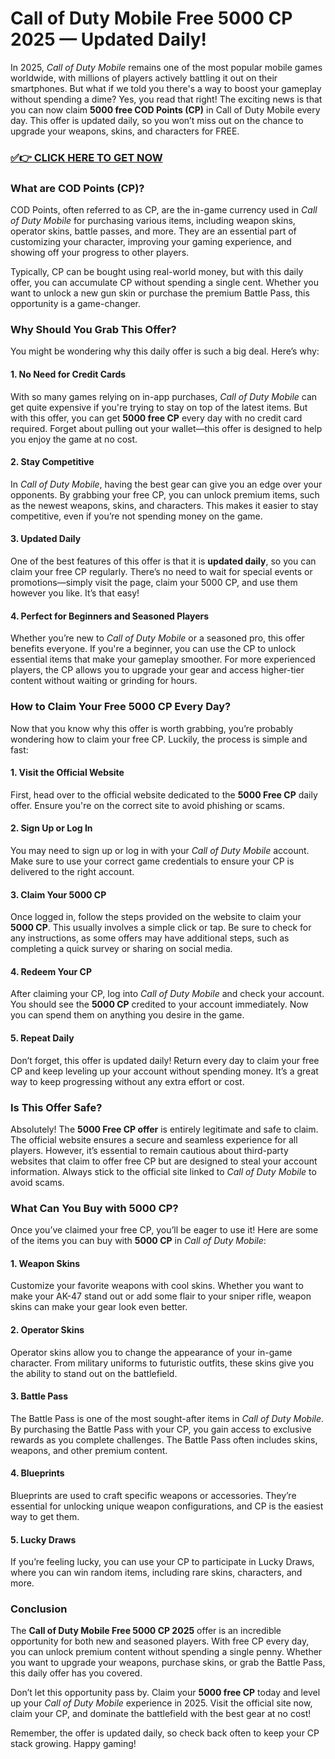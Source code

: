 # Call of Duty Mobile Free 5000 CP 2025 — Updated Daily!

In 2025, *Call of Duty Mobile* remains one of the most popular mobile games worldwide, with millions of players actively battling it out on their smartphones. But what if we told you there's a way to boost your gameplay without spending a dime? Yes, you read that right! The exciting news is that you can now claim **5000 free COD Points (CP)** in Call of Duty Mobile every day. This offer is updated daily, so you won’t miss out on the chance to upgrade your weapons, skins, and characters for FREE.

### [✅👉 CLICK HERE TO GET NOW](https://freerewards.xyz/call/of/duty/)

### What are COD Points (CP)?

COD Points, often referred to as CP, are the in-game currency used in *Call of Duty Mobile* for purchasing various items, including weapon skins, operator skins, battle passes, and more. They are an essential part of customizing your character, improving your gaming experience, and showing off your progress to other players.

Typically, CP can be bought using real-world money, but with this daily offer, you can accumulate CP without spending a single cent. Whether you want to unlock a new gun skin or purchase the premium Battle Pass, this opportunity is a game-changer.

### Why Should You Grab This Offer?

You might be wondering why this daily offer is such a big deal. Here’s why:

#### 1. **No Need for Credit Cards**
With so many games relying on in-app purchases, *Call of Duty Mobile* can get quite expensive if you're trying to stay on top of the latest items. But with this offer, you can get **5000 free CP** every day with no credit card required. Forget about pulling out your wallet—this offer is designed to help you enjoy the game at no cost.

#### 2. **Stay Competitive**
In *Call of Duty Mobile*, having the best gear can give you an edge over your opponents. By grabbing your free CP, you can unlock premium items, such as the newest weapons, skins, and characters. This makes it easier to stay competitive, even if you’re not spending money on the game.

#### 3. **Updated Daily**
One of the best features of this offer is that it is **updated daily**, so you can claim your free CP regularly. There’s no need to wait for special events or promotions—simply visit the page, claim your 5000 CP, and use them however you like. It’s that easy!

#### 4. **Perfect for Beginners and Seasoned Players**
Whether you’re new to *Call of Duty Mobile* or a seasoned pro, this offer benefits everyone. If you're a beginner, you can use the CP to unlock essential items that make your gameplay smoother. For more experienced players, the CP allows you to upgrade your gear and access higher-tier content without waiting or grinding for hours.

### How to Claim Your Free 5000 CP Every Day?

Now that you know why this offer is worth grabbing, you’re probably wondering how to claim your free CP. Luckily, the process is simple and fast:

#### 1. **Visit the Official Website**
First, head over to the official website dedicated to the **5000 Free CP** daily offer. Ensure you're on the correct site to avoid phishing or scams.

#### 2. **Sign Up or Log In**
You may need to sign up or log in with your *Call of Duty Mobile* account. Make sure to use your correct game credentials to ensure your CP is delivered to the right account.

#### 3. **Claim Your 5000 CP**
Once logged in, follow the steps provided on the website to claim your **5000 CP**. This usually involves a simple click or tap. Be sure to check for any instructions, as some offers may have additional steps, such as completing a quick survey or sharing on social media.

#### 4. **Redeem Your CP**
After claiming your CP, log into *Call of Duty Mobile* and check your account. You should see the **5000 CP** credited to your account immediately. Now you can spend them on anything you desire in the game.

#### 5. **Repeat Daily**
Don’t forget, this offer is updated daily! Return every day to claim your free CP and keep leveling up your account without spending money. It’s a great way to keep progressing without any extra effort or cost.

### Is This Offer Safe?

Absolutely! The **5000 Free CP offer** is entirely legitimate and safe to claim. The official website ensures a secure and seamless experience for all players. However, it’s essential to remain cautious about third-party websites that claim to offer free CP but are designed to steal your account information. Always stick to the official site linked to *Call of Duty Mobile* to avoid scams.

### What Can You Buy with 5000 CP?

Once you’ve claimed your free CP, you’ll be eager to use it! Here are some of the items you can buy with **5000 CP** in *Call of Duty Mobile*:

#### 1. **Weapon Skins**
Customize your favorite weapons with cool skins. Whether you want to make your AK-47 stand out or add some flair to your sniper rifle, weapon skins can make your gear look even better.

#### 2. **Operator Skins**
Operator skins allow you to change the appearance of your in-game character. From military uniforms to futuristic outfits, these skins give you the ability to stand out on the battlefield.

#### 3. **Battle Pass**
The Battle Pass is one of the most sought-after items in *Call of Duty Mobile*. By purchasing the Battle Pass with your CP, you gain access to exclusive rewards as you complete challenges. The Battle Pass often includes skins, weapons, and other premium content.

#### 4. **Blueprints**
Blueprints are used to craft specific weapons or accessories. They’re essential for unlocking unique weapon configurations, and CP is the easiest way to get them.

#### 5. **Lucky Draws**
If you’re feeling lucky, you can use your CP to participate in Lucky Draws, where you can win random items, including rare skins, characters, and more. 

### Conclusion

The **Call of Duty Mobile Free 5000 CP 2025** offer is an incredible opportunity for both new and seasoned players. With free CP every day, you can unlock premium content without spending a single penny. Whether you want to upgrade your weapons, purchase skins, or grab the Battle Pass, this daily offer has you covered.

Don’t let this opportunity pass by. Claim your **5000 free CP** today and level up your *Call of Duty Mobile* experience in 2025. Visit the official site now, claim your CP, and dominate the battlefield with the best gear at no cost!

Remember, the offer is updated daily, so check back often to keep your CP stack growing. Happy gaming!
